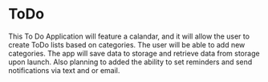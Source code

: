 # ToDo
This To Do Application will feature a calandar, and it will allow the user to create ToDo lists based on categories. The user will be able to add new categories. The app will save data 
to storage and retrieve data from storage upon launch. 
Also planning to added the ability to set reminders and send notifications via text and or email. 
